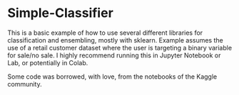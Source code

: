 # Simple-Classifier

This is a basic example of how to use several different libraries for classification and ensembling, mostly with sklearn. Example assumes the use of a retail customer dataset where the user is targeting a binary variable for sale/no sale. I highly recommend running this in Jupyter Notebook or Lab, or potentially in Colab.

Some code was borrowed, with love, from the notebooks of the Kaggle community.

